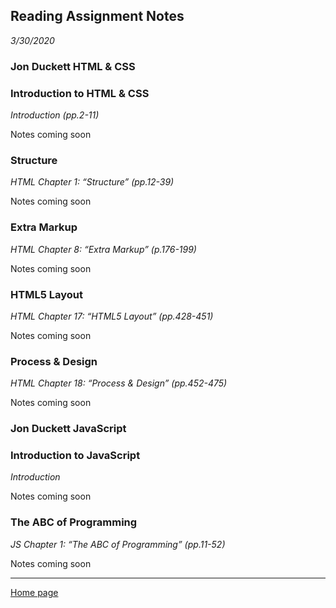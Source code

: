 ## Reading Assignment Notes

_3/30/2020_

### Jon Duckett HTML & CSS

### Introduction to HTML & CSS
_Introduction (pp.2-11)_

Notes coming soon

### Structure
_HTML Chapter 1: “Structure” (pp.12-39)_

Notes coming soon

### Extra Markup

_HTML Chapter 8: “Extra Markup” (p.176-199)_

Notes coming soon

### HTML5 Layout

_HTML Chapter 17: “HTML5 Layout” (pp.428-451)_

Notes coming soon

### Process & Design

_HTML Chapter 18: “Process & Design” (pp.452-475)_

Notes coming soon


### Jon Duckett JavaScript

### Introduction to JavaScript
_Introduction_

Notes coming soon

### The ABC of Programming

_JS Chapter 1: “The ABC of Programming” (pp.11-52)_

Notes coming soon

---
[Home page](https://marlene-rinker.github.io/reading-notes/)